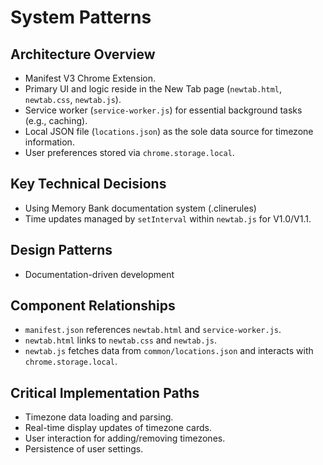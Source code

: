# System Patterns

## Architecture Overview
- Manifest V3 Chrome Extension.
- Primary UI and logic reside in the New Tab page (`newtab.html`, `newtab.css`, `newtab.js`).
- Service worker (`service-worker.js`) for essential background tasks (e.g., caching).
- Local JSON file (`locations.json`) as the sole data source for timezone information.
- User preferences stored via `chrome.storage.local`.

## Key Technical Decisions
- Using Memory Bank documentation system (.clinerules)
- Time updates managed by `setInterval` within `newtab.js` for V1.0/V1.1.

## Design Patterns
- Documentation-driven development

## Component Relationships
- `manifest.json` references `newtab.html` and `service-worker.js`.
- `newtab.html` links to `newtab.css` and `newtab.js`.
- `newtab.js` fetches data from `common/locations.json` and interacts with `chrome.storage.local`.

## Critical Implementation Paths
- Timezone data loading and parsing.
- Real-time display updates of timezone cards.
- User interaction for adding/removing timezones.
- Persistence of user settings.
